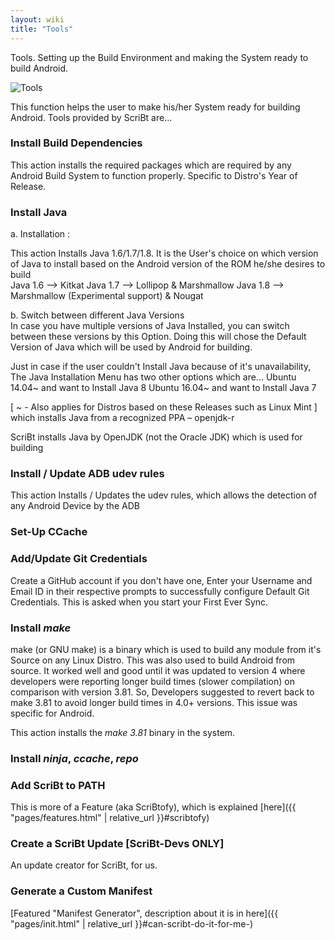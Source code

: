 ```yaml
---
layout: wiki
title: "Tools"
---
```


Tools. Setting up the Build Environment and making the System ready to build Android.  

![Tools](https://cloud.githubusercontent.com/assets/14874906/26674792/30734936-46df-11e7-9891-d716e95b7534.png)

This function helps the user to make his/her System ready for building Android. Tools provided by ScriBt are...  

### Install Build Dependencies  

This action installs the required packages which are required by any Android Build System to function properly. Specific to Distro's Year of Release.  

### Install Java  

a. Installation :  

This action Installs Java 1.6/1.7/1.8. It is the User's choice on which version of Java to install based on the Android version of the ROM he/she desires to build  
Java 1.6 –> Kitkat
Java 1.7 –> Lollipop & Marshmallow
Java 1.8 –> Marshmallow (Experimental support) & Nougat

b. Switch between different Java Versions  
In case you have multiple versions of Java Installed, you can switch between these versions by this Option. Doing this will chose the Default Version of Java which will be used by Android for building.

Just in case if the user couldn't Install Java because of it's unavailability, The Java Installation Menu has two other options which are...
Ubuntu 14.04~ and want to Install Java 8
Ubuntu 16.04~ and want to Install Java 7

[ ~ - Also applies for Distros based on these Releases such as Linux Mint ]
which installs Java from a recognized PPA – openjdk-r

ScriBt installs Java by OpenJDK (not the Oracle JDK) which is used for building

### Install / Update ADB udev rules  

This action Installs / Updates the udev rules, which allows the detection of any Android Device by the ADB

### Set-Up CCache  

### Add/Update Git Credentials  

Create a GitHub account if you don't have one, Enter your Username and Email ID in their respective prompts to successfully configure Default Git Credentials.
This is asked when you start your First Ever Sync.

### Install _make_

make (or GNU make) is a binary which is used to build any module from it's Source on any Linux Distro.
This was also used to build Android from source. It worked well and good until it was updated to version 4 where developers were reporting longer build times (slower compilation) on comparison with version 3.81.
So, Developers suggested to revert back to make 3.81 to avoid longer build times in 4.0+ versions. This issue was specific for Android.

This action installs the _make 3.81_ binary in the system.

### Install _ninja_, _ccache_, _repo_

### Add ScriBt to PATH

This is more of a Feature (aka ScriBtofy), which is explained [here]({{ "pages/features.html" | relative_url }}#scribtofy)  

### Create a ScriBt Update [ScriBt-Devs ONLY]

An update creator for ScriBt, for us.

### Generate a Custom Manifest

[Featured "Manifest Generator", description about it is in here]({{ "pages/init.html" | relative_url }}#can-scribt-do-it-for-me-)
